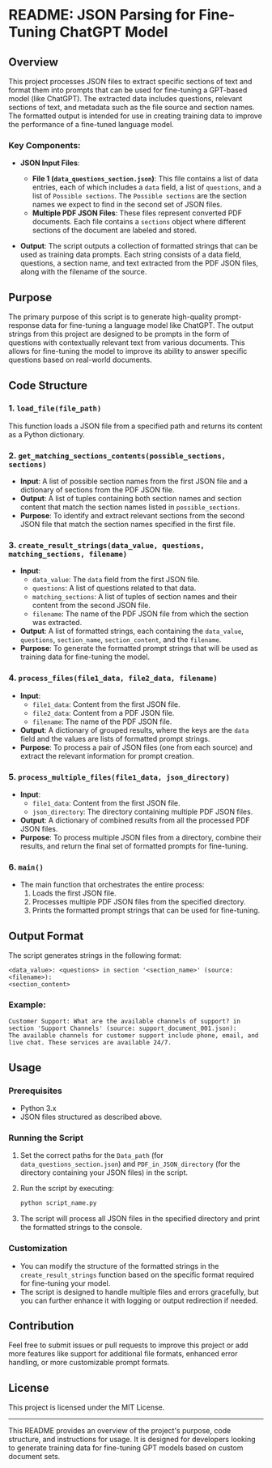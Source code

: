 # README: JSON Parsing for Fine-Tuning ChatGPT Model

## Overview

This project processes JSON files to extract specific sections of text and format them into prompts that can be used for fine-tuning a GPT-based model (like ChatGPT). The extracted data includes questions, relevant sections of text, and metadata such as the file source and section names. The formatted output is intended for use in creating training data to improve the performance of a fine-tuned language model.

### Key Components:

- **JSON Input Files**:
  - **File 1 (`data_questions_section.json`)**: This file contains a list of data entries, each of which includes a `data` field, a list of `questions`, and a list of `Possible sections`. The `Possible sections` are the section names we expect to find in the second set of JSON files.
  - **Multiple PDF JSON Files**: These files represent converted PDF documents. Each file contains a `sections` object where different sections of the document are labeled and stored.

- **Output**: The script outputs a collection of formatted strings that can be used as training data prompts. Each string consists of a data field, questions, a section name, and text extracted from the PDF JSON files, along with the filename of the source.

## Purpose

The primary purpose of this script is to generate high-quality prompt-response data for fine-tuning a language model like ChatGPT. The output strings from this project are designed to be prompts in the form of questions with contextually relevant text from various documents. This allows for fine-tuning the model to improve its ability to answer specific questions based on real-world documents.

## Code Structure

### 1. `load_file(file_path)`

This function loads a JSON file from a specified path and returns its content as a Python dictionary.

### 2. `get_matching_sections_contents(possible_sections, sections)`

- **Input**: A list of possible section names from the first JSON file and a dictionary of sections from the PDF JSON file.
- **Output**: A list of tuples containing both section names and section content that match the section names listed in `possible_sections`.
- **Purpose**: To identify and extract relevant sections from the second JSON file that match the section names specified in the first file.

### 3. `create_result_strings(data_value, questions, matching_sections, filename)`

- **Input**: 
  - `data_value`: The `data` field from the first JSON file.
  - `questions`: A list of questions related to that data.
  - `matching_sections`: A list of tuples of section names and their content from the second JSON file.
  - `filename`: The name of the PDF JSON file from which the section was extracted.
- **Output**: A list of formatted strings, each containing the `data_value`, `questions`, `section_name`, `section_content`, and the `filename`.
- **Purpose**: To generate the formatted prompt strings that will be used as training data for fine-tuning the model.

### 4. `process_files(file1_data, file2_data, filename)`

- **Input**: 
  - `file1_data`: Content from the first JSON file.
  - `file2_data`: Content from a PDF JSON file.
  - `filename`: The name of the PDF JSON file.
- **Output**: A dictionary of grouped results, where the keys are the `data` field and the values are lists of formatted prompt strings.
- **Purpose**: To process a pair of JSON files (one from each source) and extract the relevant information for prompt creation.

### 5. `process_multiple_files(file1_data, json_directory)`

- **Input**: 
  - `file1_data`: Content from the first JSON file.
  - `json_directory`: The directory containing multiple PDF JSON files.
- **Output**: A dictionary of combined results from all the processed PDF JSON files.
- **Purpose**: To process multiple JSON files from a directory, combine their results, and return the final set of formatted prompts for fine-tuning.

### 6. `main()`

- The main function that orchestrates the entire process:
  1. Loads the first JSON file.
  2. Processes multiple PDF JSON files from the specified directory.
  3. Prints the formatted prompt strings that can be used for fine-tuning.

## Output Format

The script generates strings in the following format:

```
<data_value>: <questions> in section '<section_name>' (source: <filename>):
<section_content>
```

### Example:

```text
Customer Support: What are the available channels of support? in section 'Support Channels' (source: support_document_001.json):
The available channels for customer support include phone, email, and live chat. These services are available 24/7.
```

## Usage

### Prerequisites

- Python 3.x
- JSON files structured as described above.

### Running the Script

1. Set the correct paths for the `Data_path` (for `data_questions_section.json`) and `PDF_in_JSON_directory` (for the directory containing your JSON files) in the script.
2. Run the script by executing:

   ```bash
   python script_name.py
   ```

3. The script will process all JSON files in the specified directory and print the formatted strings to the console.

### Customization

- You can modify the structure of the formatted strings in the `create_result_strings` function based on the specific format required for fine-tuning your model.
- The script is designed to handle multiple files and errors gracefully, but you can further enhance it with logging or output redirection if needed.

## Contribution

Feel free to submit issues or pull requests to improve this project or add more features like support for additional file formats, enhanced error handling, or more customizable prompt formats.

## License

This project is licensed under the MIT License.

---

This README provides an overview of the project's purpose, code structure, and instructions for usage. It is designed for developers looking to generate training data for fine-tuning GPT models based on custom document sets.
